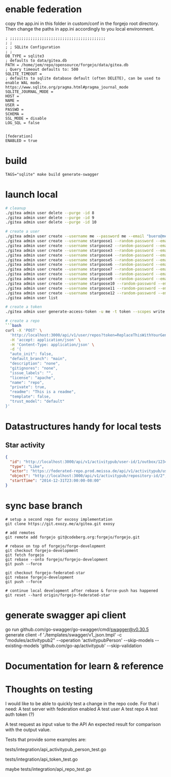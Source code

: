 # enable federation

copy the app.ini in this folder in custom/conf in the forgejo root directory.
Then change the paths in app.ini accordingly to you local environment.

```
; ;;;;;;;;;;;;;;;;;;;;;;;;;;;;;;;;;;;;;;;;;;
; ;
; ; SQLite Configuration
; ;
DB_TYPE = sqlite3
; defaults to data/gitea.db
PATH = /home/jem/repo/opensource/forgejo/data/gitea.db
; Query timeout defaults to: 500
SQLITE_TIMEOUT = 
; defaults to sqlite database default (often DELETE), can be used to enable WAL mode. https://www.sqlite.org/pragma.html#pragma_journal_mode
SQLITE_JOURNAL_MODE = 
HOST = 
NAME = 
USER = 
PASSWD = 
SCHEMA = 
SSL_MODE = disable
LOG_SQL = false


[federation]
ENABLED = true
```

# build

```
TAGS="sqlite" make build generate-swagger
```

# launch local

```bash
# cleanup
./gitea admin user delete --purge -id 8
./gitea admin user delete --purge -id 9
./gitea admin user delete --purge -id 10

# create a user
./gitea admin user create --username me --password me --email "buero@meissa.de" --admin
./gitea admin user create --username stargoose1 --random-password --email "stargoose1@meissa.de"
./gitea admin user create --username stargoose2 --random-password --email "stargoose2@meissa.de"
./gitea admin user create --username stargoose3 --random-password --email "stargoose3@meissa.de"
./gitea admin user create --username stargoose4 --random-password --email "stargoose4@meissa.de"
./gitea admin user create --username stargoose5 --random-password --email "stargoose5@meissa.de"
./gitea admin user create --username stargoose6 --random-password --email "stargoose6@meissa.de"
./gitea admin user create --username stargoose7 --random-password --email "stargoose7@meissa.de"
./gitea admin user create --username stargoose8 --random-password --email "stargoose8@meissa.de"
./gitea admin user create --username stargoose9 --random-password --email "stargoose9@meissa.de"
./gitea admin user create --username stargoose10 --random-password --email "stargoose10@meissa.de"
./gitea admin user create --username stargoose11 --random-password --email "stargoose11@meissa.de"
./gitea admin user create --username stargoose12 --random-password --email "stargoose12@meissa.de"
./gitea admin user list

# create a token
./gitea admin user generate-access-token -u me -t token --scopes write:activitypub,write:repository,write:user

# create a repo
```bash
curl -X 'POST' \
  'http://localhost:3000/api/v1/user/repos?token=ReplaceThisWithYourGeneratedToken' \
  -H 'accept: application/json' \
  -H 'Content-Type: application/json' \
  -d '{
  "auto_init": false,
  "default_branch": "main",
  "description": "none",
  "gitignores": "none",
  "issue_labels": "",
  "license": "apache",
  "name": "repo",
  "private": true,
  "readme": "This is a readme",
  "template": false,
  "trust_model": "default"
}'
```

# Datastructures handy for local tests

## Star activity

```json
{
  "id": "http://localhost:3000/api/v1/activitypub/user-id/1/outbox/12345",
  "type": "Like",
  "actor": "https://federated-repo.prod.meissa.de/api/v1/activitypub/user-id/13",
  "object": "http://localhost:3000/api/v1/activitypub/repository-id/2",
  "startTime": "2014-12-31T23:00:00-08:00"
}
```

# sync base branch

```
# setup a second repo for excosy implementation
git clone https://git.exozy.me/a/gitea.git exosy

# add remotes
git remote add forgejo git@codeberg.org:forgejo/forgejo.git

# rebase on top of forgejo/forge-development
git checkout forgejo-development
git fetch forgejo
git rebase --onto forgejo/forgejo-development
git push --force

git checkout forgejo-federated-star
git rebase forgejo-development
git push --force

# continue local development after rebase & force-push has happened
git reset --hard origin/forgejo-federated-star
```

# generate swagger api client

go run github.com/go-swagger/go-swagger/cmd/swagger@v0.30.5 generate client -f './templates/swagger/v1_json.tmpl' -c "modules/activitypub2" --operation 'activitypubPerson' --skip-models --existing-models 'github.com/go-ap/activitypub' --skip-validation

# Documentation for learn & reference


# Thoughts on testing

I would like to be able to quickly test a change in the repo code.
For that i need:
A test server with federation enabled
A test user
A test repo
A test auth token (?)

A test request as input value to the API
An expected result for comparison with the output value.

Tests that provide some examples are:

tests/integration/api_activitypub_person_test.go

tests/integration/api_token_test.go

maybe tests/integration/api_repo_test.go
